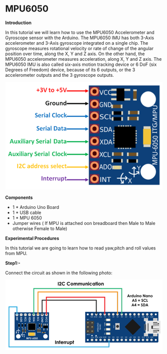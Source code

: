 # MPU6050 

**Introduction**

In this tutorial we will learn how to use the MPU6050 Accelerometer and Gyroscope sensor with the Arduino.
The MPU6050 IMU has both 3-Axis accelerometer and 3-Axis gyroscope integrated on a single chip.
The gyroscope measures rotational velocity or rate of change of the angular position over time, along the X, Y and Z axis.
On the other hand, the MPU6050 accelerometer measures acceleration, along X, Y and Z axis.
The MPU6050 IMU is also called six-axis motion tracking device or 6 DoF (six Degrees of Freedom) device, because of its 6 outputs, or the 3 accelerometer outputs and the 3 gyroscope outputs.

![MPU6050-Pinout.png](/MPU6050/images/MPU6050-Pinout.png)

**Components**

* 1 * Arduino Uno Board
* 1 * USB cable
* 1 * MPU 6050
* Jumper wires ( If MPU is attached oon breadboard then Male to Male otherwise Female to Male)

**Experimental Procedures**

In this tutorial we are going to learn how to read yaw,pitch and roll values from MPU.

**Step1:-**

Connect the circuit as shown in the following photo:

![connection](/MPU6050/images/Arduino-and-MPU6050-DMP-Interrupt-pin-circuit.png)
